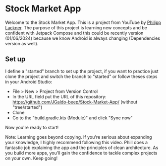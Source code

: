 # Stock Market App
Welcome to the Stock Market App. This is a project from YouTube by [Philipp Lackner](https://www.youtube.com/@PhilippLackner).
The purpose of this project is learning new concepts and be confident with Jetpack Compose and this could be recently version (01/06/2024) because we know Android is always changing (Dependencies version as well).

## Set up
I define a "started" branch to set up the project, if you want to practice just clone the project and switch the branch to "started" or follow theses steps in your Android Studio:

- File > New > Project from Version Control
- In the URL field put the URL of this repository: https://github.com/JGaldo-beep/Stock-Market-App/ (without "tree/started") 
- Clone
- Go to the "build.gradle.kts (Module)" and click "Sync now"

Now you're ready to start!

Note: Learning goes beyond copying. If you're serious about expanding your knowledge, I highly recommend following this video. Phill does a fantastic job explaining the app and the principles of clean architecture. As you build more apps, you'll gain the confidence to tackle complex projects on your own. Keep going!
